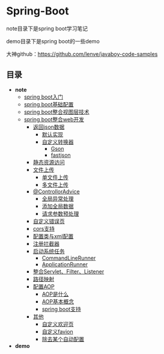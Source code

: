 # Spring-Boot

note目录下是spring boot学习笔记

demo目录下是spring boot的一些demo

大神github：https://github.com/lenve/javaboy-code-samples

## 目录
- **note**
    - [spring boot入门](./note/spring_boot入门/spring_boot入门.md)
    - [spring boot基础配置](./note/spring_boot基础配置/spring_boot基础配置.md)
    - [spring boot整合视图层技术](./note/spring_boot整合视图层技术/spring_boot整合视图层技术.md)
    - [spring boot整合web开发](./note/spring_boot整合web开发/spring_boot整合web开发.md)
        - [返回json数据]()
            - [默认实现]()
            - [自定义转换器]()
                - [Gson]()
                - [fastjson]()
        - [静态资源访问]()
        - [文件上传]()
            - [单文件上传]()
            - [多文件上传]()
        - [@ControllorAdvice]()
            - [全局异常处理]()
            - [添加全局数据]()
            - [请求参数预处理]()
        - [自定义错误页]()
        - [cors支持]()
        - [配置类与xml配置]()
        - [注册拦截器]()
        - [启动系统任务]()
            - [CommandLineRunner]()
            - [ApplicationRunner]()
        - [整合Servlet、Filter、Listener]()
        - [路径映射]()
        - [配置AOP]()
            - [AOP是什么]()
            - [AOP基本概念]()
            - [spring boot支持]()
        - [其他]()
            - [自定义欢迎页]()
            - [自定义favion]()
            - [除去某个自动配置]()
- **demo**
